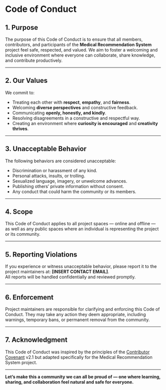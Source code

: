 # Code of Conduct

## 1. Purpose
The purpose of this Code of Conduct is to ensure that all members, contributors, and participants of the **Medical Recommendation System** project feel safe, respected, and valued. We aim to foster a welcoming and inclusive environment where everyone can collaborate, share knowledge, and contribute productively.

---

## 2. Our Values
We commit to:
- Treating each other with **respect**, **empathy**, and **fairness**.
- Welcoming **diverse perspectives** and constructive feedback.
- Communicating **openly, honestly, and kindly**.
- Resolving disagreements in a constructive and respectful way.
- Creating an environment where **curiosity is encouraged** and **creativity thrives**.

---

## 3. Unacceptable Behavior
The following behaviors are considered unacceptable:
- Discrimination or harassment of any kind.
- Personal attacks, insults, or trolling.
- Sexualized language, imagery, or unwelcome advances.
- Publishing others’ private information without consent.
- Any conduct that could harm the community or its members.

---

## 4. Scope
This Code of Conduct applies to all project spaces — online and offline — as well as any public spaces where an individual is representing the project or its community.

---

## 5. Reporting Violations
If you experience or witness unacceptable behavior, please report it to the project maintainers at: **[INSERT CONTACT EMAIL]**.  
All reports will be handled confidentially and reviewed promptly.

---

## 6. Enforcement
Project maintainers are responsible for clarifying and enforcing this Code of Conduct. They may take any action they deem appropriate, including warnings, temporary bans, or permanent removal from the community.

---

## 7. Acknowledgment
This Code of Conduct was inspired by the principles of the [Contributor Covenant](https://www.contributor-covenant.org/) v2.1 but adapted specifically for the Medical Recommendation System project.

---

**Let’s make this a community we can all be proud of — one where learning, sharing, and collaboration feel natural and safe for everyone.**
